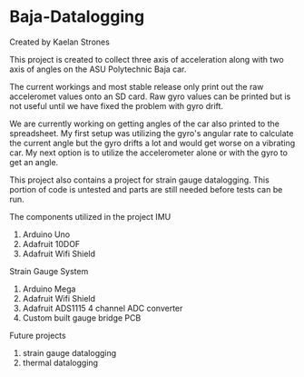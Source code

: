 # Baja-Datalogging

Created by Kaelan Strones 

This project is created to collect three axis of acceleration along with two axis of angles on the ASU Polytechnic Baja car. 

The current workings and most stable release only print out the raw acceleromet values onto an SD card. Raw gyro values can be printed but is not useful until we have fixed the problem with gyro drift. 

We are currently working on getting angles of the car also printed to the spreadsheet. My first setup was utilizing the gyro's angular rate to calculate the current angle but the gyro drifts a lot and would get worse on a vibrating car. My next option is to utilize the accelerometer alone or with the gyro to get an angle. 

This project also contains a project for strain gauge datalogging. This portion of code is untested and parts are still needed before tests can be run. 

The components utilized in the project 
  IMU
   1. Arduino Uno
   2. Adafruit 10DOF 
   3. Adafruit Wifi Shield
   
  Strain Gauge System
   1. Arduino Mega
   2. Adafruit Wifi Shield
   3. Adafruit ADS1115 4 channel ADC converter
   4. Custom built gauge bridge PCB
 

Future projects
 1. strain gauge datalogging 
 2. thermal datalogging
